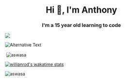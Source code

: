 <h1 align="center">Hi 👋, I'm Anthony</h1>
<h3 align="center">I'm a 15 year old learning to code</h3>

![](https://komarev.com/ghpvc/?username=your-github-aswasa)




<img src="https://github.com/<Aswasa>/<aswasa>/blob/<master>/images/stat.svg" alt="Alternative Text"/>

<p>&nbsp;<img align="center" src="https://github-readme-stats.vercel.app/api?username=aswasa&show_icons=true&theme=dark&locale=en" alt="aswasa" /></p>

[![willianrod's wakatime stats](https://github-readme-stats.vercel.app/api/wakatime?username=Aswasa&theme=dark)](https://github.com/anuraghazra/github-readme-stats)



<p><img align="center" src="https://github-readme-streak-stats.herokuapp.com/?user=aswasa&theme=dark" alt="aswasa" /></p>

